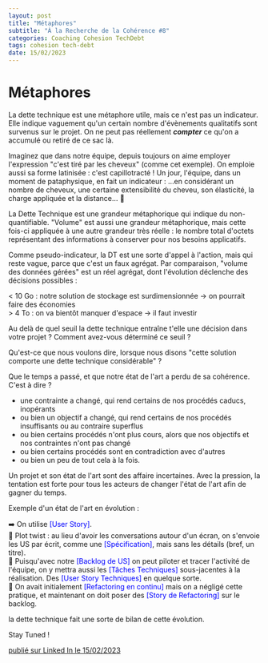 ```yaml
---
layout: post
title: "Métaphores"
subtitle: "À la Recherche de la Cohérence #8"
categories: Coaching Cohesion TechDebt
tags: cohesion tech-debt
date: 15/02/2023
---
```

# Métaphores

La dette technique est une métaphore utile, mais ce n'est pas un indicateur. Elle indique vaguement qu'un certain nombre d'évènements qualitatifs sont survenus sur le projet. On ne peut pas réellement *__compter__* ce qu'on a accumulé ou retiré de ce sac là.
<!--more-->

Imaginez que dans notre équipe, depuis toujours on aime employer l'expression "c'est tiré par les cheveux" (comme cet exemple). On emploie aussi sa forme latinisée : c'est capillotracté ! Un jour, l'équipe, dans un moment de pataphysique, en fait un indicateur : …en considérant un nombre de cheveux, une certaine extensibilité du cheveu, son élasticité, la charge appliquée et la distance… 🤔

La Dette Technique est une grandeur métaphorique qui indique du non-quantifiable. "Volume" est aussi une grandeur métaphorique, mais cette fois-ci appliquée à une autre grandeur très réelle : le nombre total d'octets représentant des informations à conserver pour nos besoins applicatifs.

Comme pseudo-indicateur, la DT est une sorte d'appel à l'action, mais qui reste vague, parce que c'est un faux agrégat. Par comparaison, "volume des données gérées" est un réel agrégat, dont l'évolution déclenche des décisions possibles : 

 \< 10 Go : notre solution de stockage est surdimensionnée → on pourrait faire des économies\
 \> 4 To : on va bientôt manquer d'espace → il faut investir

Au delà de quel seuil la dette technique entraîne t'elle une décision dans votre projet ?  Comment avez-vous déterminé ce seuil ?

Qu'est-ce que nous voulons dire, lorsque nous disons "cette solution comporte une dette technique considérable" ?

Que le temps a passé, et que notre état de l'art a perdu de sa cohérence. C'est à dire ?

- une contrainte a changé, qui rend certains de nos procédés caducs, inopérants
- ou bien un objectif a changé, qui rend certains de nos procédés insuffisants ou au contraire superflus
- ou bien certains procédés n'ont plus cours, alors que nos objectifs et nos contraintes n'ont pas changé
- ou bien certains procédés sont en contradiction avec d'autres
- ou bien un peu de tout cela à la fois.

Un projet et son état de l'art sont des affaire incertaines. Avec la pression, la tentation est forte pour tous les acteurs de changer l'état de l'art afin de gagner du temps.

Exemple d'un état de l'art en évolution :

➡️  On utilise <span style="color:blue">[User Story]</span>.\
🔀 Plot twist : au lieu d'avoir les conversations autour d'un écran, on s'envoie les US par écrit, comme une <span style="color:blue">[Spécification]</span>, mais sans les détails (bref, un titre).\
🔀 Puisqu'avec notre <span style="color:blue">[Backlog de US]</span> on peut piloter et tracer l'activité de l'équipe, on y mettra aussi les <span style="color:blue">[Tâches Techniques]</span> sous-jacentes à la réalisation. Des <span style="color:blue">[User Story Techniques]</span> en quelque sorte.\
🔀 On avait initialement <span style="color:blue">[Refactoring en continu]</span> mais on a négligé cette pratique, et maintenant on doit poser des <span style="color:blue">[Story de Refactoring]</span> sur le backlog.

la dette technique fait une sorte de bilan de cette évolution.

Stay Tuned !

[publié sur Linked In le 15/02/2023](https://www.linkedin.com/posts/christophe-thibaut-35b4657_m%C3%A9taphores-la-dette-technique-est-une-m%C3%A9taphore-activity-7031502681709903872-lBDj?utm_source=share&utm_medium=member_desktop)
